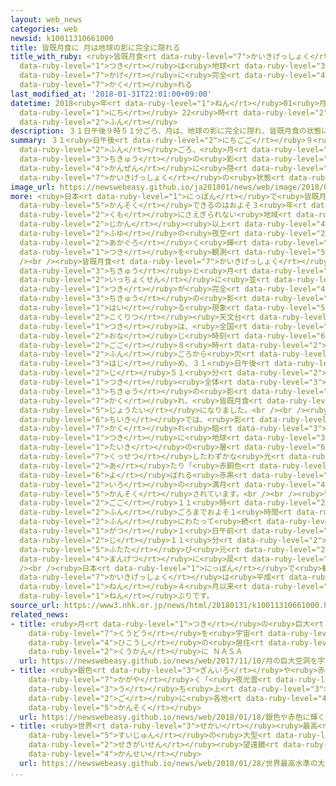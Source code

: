 ```yaml
---
layout: web_news
categories: web
newsid: k10011310661000
title: 皆既月食に 月は地球の影に完全に隠れる
title_with_ruby: <ruby>皆既月食<rt data-ruby-level="7">かいきげっしょく</rt></ruby>に <ruby>月<rt
  data-ruby-level="1">つき</rt></ruby>は<ruby>地球<rt data-ruby-level="3">ちきゅう</rt></ruby>の<ruby>影<rt
  data-ruby-level="7">かげ</rt></ruby>に<ruby>完全<rt data-ruby-level="4">かんぜん</rt></ruby>に<ruby>隠<rt
  data-ruby-level="7">かく</rt></ruby>れる
last_modified_at: '2018-01-31T22:01:00+09:00'
datetime: 2018<ruby>年<rt data-ruby-level="1">ねん</rt></ruby>01<ruby>月<rt data-ruby-level="1">がつ</rt></ruby>31<ruby>日<rt
  data-ruby-level="1">にち</rt></ruby> 22<ruby>時<rt data-ruby-level="2">じ</rt></ruby>01<ruby>分<rt
  data-ruby-level="2">ふん</rt></ruby>
description: ３１日午後９時５１分ごろ、月は、地球の影に完全に隠れ、皆既月食の状態になりました。
summary: ３１<ruby>日午後<rt data-ruby-level="2">にちごご</rt></ruby>９<ruby>時<rt data-ruby-level="2">じ</rt></ruby>５１<ruby>分<rt
  data-ruby-level="2">ふん</rt></ruby>ごろ、<ruby>月<rt data-ruby-level="1">つき</rt></ruby>は、<ruby>地球<rt
  data-ruby-level="3">ちきゅう</rt></ruby>の<ruby>影<rt data-ruby-level="7">かげ</rt></ruby>に<ruby>完全<rt
  data-ruby-level="4">かんぜん</rt></ruby>に<ruby>隠<rt data-ruby-level="7">かく</rt></ruby>れ、<ruby>皆既月食<rt
  data-ruby-level="7">かいきげっしょく</rt></ruby>の<ruby>状態<rt data-ruby-level="5">じょうたい</rt></ruby>になりました。
image_url: https://newswebeasy.github.io/ja201801/news/web/image/2018/01/31/K10011310661_1801312157_1801312159_01_02.jpg
more: <ruby>日本<rt data-ruby-level="1">にっぽん</rt></ruby>で<ruby>皆既月食<rt data-ruby-level="7">かいきげっしょく</rt></ruby>が<ruby>観測<rt
  data-ruby-level="5">かんそく</rt></ruby>できるのはおよそ３<ruby>年<rt data-ruby-level="1">ねん</rt></ruby>ぶりで、<ruby>雲<rt
  data-ruby-level="2">くも</rt></ruby>にさえぎられない<ruby>地域<rt data-ruby-level="6">ちいき</rt></ruby>ではこのあと１<ruby>時間<rt
  data-ruby-level="2">じかん</rt></ruby><ruby>以上<rt data-ruby-level="4">いじょう</rt></ruby>にわたって、<ruby>冬<rt
  data-ruby-level="2">ふゆ</rt></ruby>の<ruby>夜空<rt data-ruby-level="2">よぞら</rt></ruby>に<ruby>赤黒<rt
  data-ruby-level="2">あかぐろ</rt></ruby>く<ruby>輝<rt data-ruby-level="7">かがや</rt></ruby>く<ruby>月<rt
  data-ruby-level="1">つき</rt></ruby>を<ruby>観測<rt data-ruby-level="5">かんそく</rt></ruby>することができます。<br
  /><br /><ruby>皆既月食<rt data-ruby-level="7">かいきげっしょく</rt></ruby>は、<ruby>太陽<rt data-ruby-level="3">たいよう</rt></ruby>と<ruby>地球<rt
  data-ruby-level="3">ちきゅう</rt></ruby>と<ruby>月<rt data-ruby-level="1">つき</rt></ruby>が<ruby>一直線<rt
  data-ruby-level="2">いっちょくせん</rt></ruby>に<ruby>並<rt data-ruby-level="6">なら</rt></ruby>び、<ruby>月<rt
  data-ruby-level="1">つき</rt></ruby>が<ruby>完全<rt data-ruby-level="4">かんぜん</rt></ruby>に<ruby>地球<rt
  data-ruby-level="3">ちきゅう</rt></ruby>の<ruby>影<rt data-ruby-level="7">かげ</rt></ruby>に<ruby>入<rt
  data-ruby-level="1">はい</rt></ruby>る<ruby>現象<rt data-ruby-level="5">げんしょう</rt></ruby>です。<ruby>国立<rt
  data-ruby-level="2">こくりつ</rt></ruby><ruby>天文台<rt data-ruby-level="2">てんもんだい</rt></ruby>によりますと、<ruby>月<rt
  data-ruby-level="1">つき</rt></ruby>は、<ruby>全国<rt data-ruby-level="3">ぜんこく</rt></ruby>で<ruby>同<rt
  data-ruby-level="2">おな</rt></ruby>じ<ruby>時刻<rt data-ruby-level="6">じこく</rt></ruby>の<ruby>午後<rt
  data-ruby-level="2">ごご</rt></ruby>８<ruby>時<rt data-ruby-level="2">じ</rt></ruby>４８<ruby>分<rt
  data-ruby-level="2">ふん</rt></ruby>ごろから<ruby>欠<rt data-ruby-level="4">か</rt></ruby>け<ruby>始<rt
  data-ruby-level="3">はじ</rt></ruby>め、３１<ruby>日午後<rt data-ruby-level="2">にちごご</rt></ruby>９<ruby>時<rt
  data-ruby-level="2">じ</rt></ruby>５１<ruby>分<rt data-ruby-level="2">ふん</rt></ruby>ごろ、<ruby>月<rt
  data-ruby-level="1">つき</rt></ruby><ruby>全体<rt data-ruby-level="3">ぜんたい</rt></ruby>が<ruby>地球<rt
  data-ruby-level="3">ちきゅう</rt></ruby>の<ruby>影<rt data-ruby-level="7">かげ</rt></ruby>に<ruby>隠<rt
  data-ruby-level="7">かく</rt></ruby>れ、<ruby>皆既月食<rt data-ruby-level="7">かいきげっしょく</rt></ruby>の<ruby>状態<rt
  data-ruby-level="5">じょうたい</rt></ruby>になりました。<br /><br /><ruby>雲<rt data-ruby-level="2">くも</rt></ruby>にさえぎられない<ruby>地域<rt
  data-ruby-level="6">ちいき</rt></ruby>では、<ruby>影<rt data-ruby-level="7">かげ</rt></ruby>に<ruby>隠<rt
  data-ruby-level="7">かく</rt></ruby>れ<ruby>暗<rt data-ruby-level="3">くら</rt></ruby>くなった<ruby>月<rt
  data-ruby-level="1">つき</rt></ruby>に<ruby>地球<rt data-ruby-level="3">ちきゅう</rt></ruby>の<ruby>大気<rt
  data-ruby-level="1">たいき</rt></ruby>の<ruby>層<rt data-ruby-level="6">そう</rt></ruby>で<ruby>屈折<rt
  data-ruby-level="7">くっせつ</rt></ruby>したわずかな<ruby>光<rt data-ruby-level="2">ひかり</rt></ruby>が<ruby>当<rt
  data-ruby-level="2">あ</rt></ruby>たり「<ruby>赤銅色<rt data-ruby-level="7">しゃくどういろ</rt></ruby>」と<ruby>呼<rt
  data-ruby-level="6">よ</rt></ruby>ばれる<ruby>赤黒<rt data-ruby-level="2">あかぐろ</rt></ruby>い<ruby>色<rt
  data-ruby-level="2">いろ</rt></ruby>の<ruby>満月<rt data-ruby-level="4">まんげつ</rt></ruby>が<ruby>観測<rt
  data-ruby-level="5">かんそく</rt></ruby>されています。<br /><br /><ruby>皆既月食<rt data-ruby-level="7">かいきげっしょく</rt></ruby>は、<ruby>午後<rt
  data-ruby-level="2">ごご</rt></ruby>１１<ruby>時<rt data-ruby-level="2">じ</rt></ruby>８<ruby>分<rt
  data-ruby-level="2">ふん</rt></ruby>ごろまでおよそ１<ruby>時間<rt data-ruby-level="2">じかん</rt></ruby>１７<ruby>分<rt
  data-ruby-level="2">ふん</rt></ruby>にわたって<ruby>続<rt data-ruby-level="4">つづ</rt></ruby>き、２<ruby>月<rt
  data-ruby-level="1">がつ</rt></ruby>１<ruby>日午前<rt data-ruby-level="2">にちごぜん</rt></ruby>０<ruby>時<rt
  data-ruby-level="2">じ</rt></ruby>１１<ruby>分<rt data-ruby-level="2">ふん</rt></ruby>ごろには<ruby>再<rt
  data-ruby-level="5">ふたた</rt></ruby>び<ruby>元<rt data-ruby-level="2">もと</rt></ruby>の<ruby>満月<rt
  data-ruby-level="4">まんげつ</rt></ruby>に<ruby>戻<rt data-ruby-level="7">もど</rt></ruby>ります。<br
  /><br /><ruby>日本<rt data-ruby-level="1">にっぽん</rt></ruby>で<ruby>観測<rt data-ruby-level="5">かんそく</rt></ruby>できる<ruby>皆既月食<rt
  data-ruby-level="7">かいきげっしょく</rt></ruby>は<ruby>平成<rt data-ruby-level="4">へいせい</rt></ruby>２７<ruby>年<rt
  data-ruby-level="1">ねん</rt></ruby>４<ruby>月以来<rt data-ruby-level="4">がついらい</rt></ruby>およそ３<ruby>年<rt
  data-ruby-level="1">ねん</rt></ruby>ぶりです。
source_url: https://www3.nhk.or.jp/news/html/20180131/k10011310661000.html
related_news:
- title: <ruby>月<rt data-ruby-level="1">つき</rt></ruby>の<ruby>巨大<rt data-ruby-level="7">きょだい</rt></ruby><ruby>空洞<rt
    data-ruby-level="7">くうどう</rt></ruby>を<ruby>宇宙<rt data-ruby-level="6">うちゅう</rt></ruby><ruby>飛行士<rt
    data-ruby-level="4">ひこうし</rt></ruby>の<ruby>居住<rt data-ruby-level="5">きょじゅう</rt></ruby><ruby>空間<rt
    data-ruby-level="2">くうかん</rt></ruby>に ＮＡＳＡ
  url: https://newswebeasy.github.io/news/web/2017/11/10/月の巨大空洞を宇宙飛行士の居住空間に-NASA
- title: <ruby>銀色<rt data-ruby-level="3">ぎんいろ</rt></ruby>や<ruby>赤色<rt data-ruby-level="2">あかいろ</rt></ruby>に<ruby>輝<rt
    data-ruby-level="7">かがや</rt></ruby>く「<ruby>夜光雲<rt data-ruby-level="2">やこううん</rt></ruby>」ロケット<ruby>打<rt
    data-ruby-level="3">う</rt></ruby>ち<ruby>上<rt data-ruby-level="3">あ</rt></ruby>げ<ruby>後<rt
    data-ruby-level="2">ご</rt></ruby>に<ruby>各地<rt data-ruby-level="4">かくち</rt></ruby>で<ruby>観測<rt
    data-ruby-level="5">かんそく</rt></ruby>
  url: https://newswebeasy.github.io/news/web/2018/01/18/銀色や赤色に輝く夜光雲ロケット打ち上げ後に各地で観測
- title: <ruby>世界<rt data-ruby-level="3">せかい</rt></ruby><ruby>最高<rt data-ruby-level="4">さいこう</rt></ruby><ruby>水準<rt
    data-ruby-level="5">すいじゅん</rt></ruby>の<ruby>大型<rt data-ruby-level="4">おおがた</rt></ruby><ruby>赤外線<rt
    data-ruby-level="2">せきがいせん</rt></ruby><ruby>望遠鏡<rt data-ruby-level="4">ぼうえんきょう</rt></ruby>が<ruby>完成<rt
    data-ruby-level="4">かんせい</rt></ruby>
  url: https://newswebeasy.github.io/news/web/2018/01/28/世界最高水準の大型赤外線望遠鏡が完成
...
```

